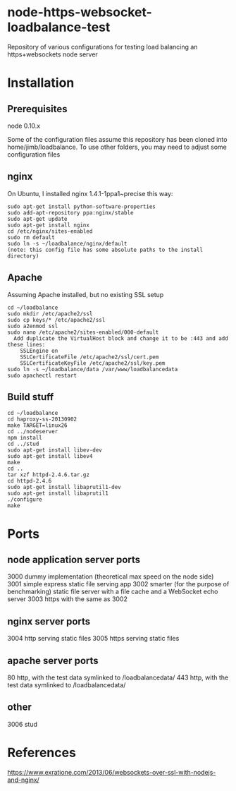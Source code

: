 node-https-websocket-loadbalance-test
=====================================

Repository of various configurations for testing load balancing an https+websockets node server

Installation
============
Prerequisites
-------------
node 0.10.x

Some of the configuration files assume this repository has been cloned into
home/jimb/loadbalance.  To use other folders, you may need to adjust some
configuration files


nginx
-----
On Ubuntu, I installed nginx 1.4.1-1ppa1~precise this way:
```
sudo apt-get install python-software-properties
sudo add-apt-repository ppa:nginx/stable
sudo apt-get update
sudo apt-get install nginx
cd /etc/nginx/sites-enabled
sudo rm default
sudo ln -s ~/loadbalance/nginx/default
(note: this config file has some absolute paths to the install directory)
```

Apache
------
Assuming Apache installed, but no existing SSL setup
```
cd ~/loadbalance
sudo mkdir /etc/apache2/ssl
sudo cp keys/* /etc/apache2/ssl
sudo a2enmod ssl
sudo nano /etc/apache2/sites-enabled/000-default
  Add duplicate the VirtualHost block and change it to be :443 and add these lines:
    SSLEngine on
    SSLCertificateFile /etc/apache2/ssl/cert.pem
    SSLCertificateKeyFile /etc/apache2/ssl/key.pem
sudo ln -s ~/loadbalance/data /var/www/loadbalancedata
sudo apachectl restart
```

Build stuff
-----------
```
cd ~/loadbalance
cd haproxy-ss-20130902
make TARGET=linux26
cd ../nodeserver
npm install
cd ../stud
sudo apt-get install libev-dev
sudo apt-get install libev4
make
cd ..
tar xzf httpd-2.4.6.tar.gz
cd httpd-2.4.6
sudo apt-get install libaprutil1-dev
sudo apt-get install libaprutil1
./configure
make
```

Ports
=====

node application server ports
-----------------------------
3000 dummy implementation (theoretical max speed on the node side)
3001 simple express static file serving app
3002 smarter (for the purpose of benchmarking) static file server with a file cache and a WebSocket echo server
3003 https with the same as 3002

nginx server ports
------------------
3004 http serving static files
3005 https serving static files

apache server ports
-------------------
80 http, with the test data symlinked to /loadbalancedata/
443 http, with the test data symlinked to /loadbalancedata/

other
----
3006 stud



References
==========
https://www.exratione.com/2013/06/websockets-over-ssl-with-nodejs-and-nginx/
